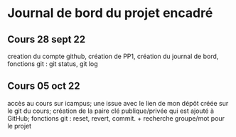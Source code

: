 # Journal de bord du projet encadré
## Cours 28 sept 22
creation du compte github, création de PP1, création du journal de bord, fonctions git : git status, git log 

## Cours 05 oct 22
accès au cours sur icampus; une issue avec le lien de mon dépôt créée sur le git du cours; création de la paire clé publique/privée qui est ajouté à GitHub; fonctions git : reset, revert, commit. + recherche groupe/mot pour le projet
